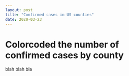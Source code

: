 ```yaml
---
layout: post
title: "Confirmed cases in US counties"
date: 2020-03-23
---
```


# Colorcoded the number of confirmed cases by county
blah blah bla